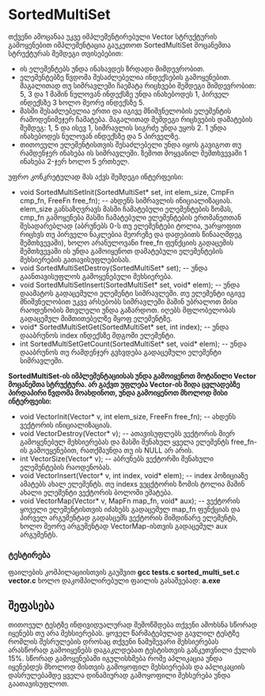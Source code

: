 # SortedMultiSet

თქვენი ამოცანაა უკვე იმპლემენტირებული Vector სტრუქტურის გამოყენებით იმპლემენტაცია გაუკეთოთ SortedMultiSet მოცანემთა სტრუქტურას შემდეგი თვისებებით:

- ის ელემენტებს უნდა ინახავდეს ზრდადი მიმდევრობით.
- ელემენტებზე წვდომა შესაძლებელია ინდექსების გამოყენებით. მაგალითად თუ სიმრავლეში ჩაემატა რიცხვები შემდეგი მიმდევრობით: 5, 3 და 1 მაშინ ნულოვან ინდექსზე უნდა ინახებოდეს 1, პირველ ინდექსზე 3 ხოლო მეორე ინდექსზე 5.
- მასში შესაძლებელია ერთი და იგივე მნიშვნელობის ელემენტის რამოდენიმეჯერ ჩამატება. მაგალითად შემდეგი რიცხვების დამატების შემდეგ: 1, 5 და ისევ 1, სიმრავლის სიგრძე უნდა უყოს 2. 1 უნდა ინახებოდეს ნულოვან ინდექსზე და 5 პირველზე.
- თითოეული ელემენტისთვის შესაძლებელი უნდა იყოს გავიგოთ თუ რამდენჯერ ინახება ის სიმრავლეში. ზემოთ მოყვანილ შემთხვევაში 1 ინახება 2-ჯერ ხოლო 5 ერთხელ.

უფრო კონკრეტულად მას აქვს შემდეგი ინტერფეისი:

- void SortedMultiSetInit(SortedMultiSet\* set, int elem_size, CmpFn cmp_fn, FreeFn free_fn); -- ახდენს სიმრავლის ინიციალიზაციას. elem_size განსაზღვრავს მასში ჩამატებული ელემენტების ზომას, cmp_fn გამოყენება მასში ჩამატებული ელემენტების ერთმანეთთან შესადარებლად (აბრუნებს 0-ს თუ ელემენტები ტოლია, უარყოფით რიცხვს თუ პირველი ნაკლებია მეორეზე და დადებითს წინააღმდეგ შემთხვევაში), ხოლო არანულოვანი free_fn ფუნქციის გადაცემის შემთხვევაში ის უნდა გამოიყენოთ დამატებული ელემენტების მეხსიერების გათავისუფლებისას.
- void SortedMultiSetDestroy(SortedMultiSet\* set); -- უნდა გაანთავისუფლოს გამოყენებული მეხსიერება.
- void SortedMultiSetInsert(SortedMultiSet* set, void* elem); -- უნდა დაამატოს გადაცემული ელემენტი სიმრავლეში. თუ ელემენტი იგივე მნიშვნელობით უკვე არსებობს სიმრავლეში მაშინ უბრალოთ მისი რაოდენობის მთვლელი უნდა გაზარდოთ. იღებს მფლობელობას გადაცემულ მიმთითებელზე მყოფ ელემენტზე.
- void* SortedMultiSetGet(SortedMultiSet* set, int index); -- უნდა დააბრუნოს index ინდექსზე მდგომი ელემენტი.
- int SortedMultiSetGetCount(SortedMultiSet* set, void* elem); -- უნდა დააბრუნოს თუ რამდენჯერ გვხვდება გადაცემული ელემენტი სიმრავლეში.

**SortedMultiSet-ის იმპლემენტაციისას უნდა გამოიყენოთ მოტანილი Vector მოცანემთა სტრუქტურა. არ გაქვთ უფლება Vector-ის შიდა ცვლადებზე პირდაპირი წვდომა მოახდინოთ, უნდა გამოიყენოთ მხოლოდ მისი ინტერფეისი:**

- void VectorInit(Vector\* v, int elem_size, FreeFn free_fn); -- ახდენს ვექტორის ინიციალიზაციას.
- void VectorDestroy(Vector\* v); -- ათავისუფლებს ვექტორის მიერ გამოყენებულ მეხსიერებას და მასში შენახულ ყველა ელემენტს free_fn-ის გამოუყენებით, რათქმაუნდა თუ ის NULL არ არის.
- int VectorSize(Vector\* v); -- აბრუნებს ვექტორში შენახული ელემენტების რაოდენობას.
- void VectorInsert(Vector* v, int index, void* elem); -- index პოზიციაზე ამატებს ახალ ელემენტს. თუ indexs ვეცქტორის ზომის ტოლია მაშინ ახალი ელემენტი ვექტორის ბოლოში ემატება.
- void VectorMap(Vector* v, MapFn map_fn, void* aux); -- ვექტორის ყოველი ელემენტისთვის იძახებს გადაცემულ map_fn ფუნქციას და პირველ არგუმენტად გადასცემს ვექტორის მიმდინარე ელემენტს, ხოლო მეორე არგუმენტად VectorMap-ისთვის გადაცემულ aux არგუმენტს.

### ტესტირება

ფაილების კომპილაციისთვის გაუშვით **gcc tests.c sorted_multi_set.c vector.c**
ხოლო დაკომპილირებული ფაილის გასაშვებად: **a.exe**

## შეფასება

თითოეულ ტესტზე ინდივიდუალურად შემოწმდება თქვენი ამოხსნა სწორად იყენებს თუ არა მეხსიერებას. ყოველ წარმატებულად გავლილ ტესტზე რომლის შესრულების დროსაც თქვენი ნამუშევარი მეხსიერებას არასწორად გამოიყენებს დაგაკლდებათ ტესტისთვის განკუთვნილი ქულის 15%. სწორად გამოყენებაში იგულისხმება რომე აპლიკაცია უნდა იყენებდეს მხოლოდ მისთვის გამოყოფილ მეხსიერებას და აპლიკაციის დასრულებამდე ყველა დინამიურად გამოყოფილი მეხსერება უნდა გაათავისუფლოთ.
